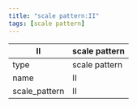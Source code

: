```yaml
---
title: "scale pattern:II"
tags: [scale pattern]
---
```


|II|scale pattern|
|---|---|
|type|scale pattern|
|name|II|
|scale_pattern|II|


